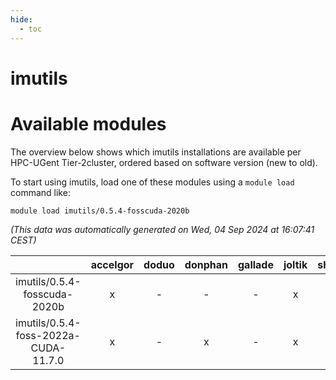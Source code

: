 ```yaml
---
hide:
  - toc
---
```


imutils
=======

# Available modules


The overview below shows which imutils installations are available per HPC-UGent Tier-2cluster, ordered based on software version (new to old).

To start using imutils, load one of these modules using a `module load` command like:

```shell
module load imutils/0.5.4-fosscuda-2020b
```

*(This data was automatically generated on Wed, 04 Sep 2024 at 16:07:41 CEST)*  

| |accelgor|doduo|donphan|gallade|joltik|shinx|skitty|
| :---: | :---: | :---: | :---: | :---: | :---: | :---: | :---: |
|imutils/0.5.4-fosscuda-2020b|x|-|-|-|x|-|-|
|imutils/0.5.4-foss-2022a-CUDA-11.7.0|x|-|x|-|x|-|-|
